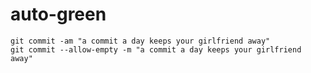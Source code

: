 # auto-green
    git commit -am "a commit a day keeps your girlfriend away"
    git commit --allow-empty -m "a commit a day keeps your girlfriend away"